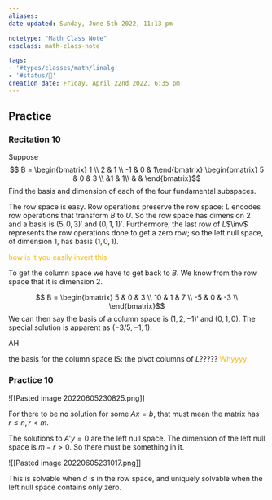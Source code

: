 ```yaml
---
aliases: 
date updated: Sunday, June 5th 2022, 11:13 pm

notetype: "Math Class Note"
cssclass: math-class-note

tags: 
- '#types/classes/math/linalg'
- '#status/🚧'
creation date: Friday, April 22nd 2022, 6:35 pm
---
```


## Practice

### Recitation 10

Suppose 
$$ B = \begin{bmatrix} 1 \\
2 & 1 \\
-1 & 0 & 1\end{bmatrix} \begin{bmatrix} 5 & 0 & 3 \\
&1 & 1\\
& & \end{bmatrix}$$
Find the basis and dimension of each of the four fundamental subspaces. 

The row space is easy. Row operations preserve the row space: $L$ encodes row operations that transform $B$ to $U$. So the row space has dimension $2$ and a basis is $(5,0,3)'$ and $(0,1,1)'$. Furthermore, the last row of $L$$\inv$ represents the row operations done to get a zero row; so the left null space, of dimension $1$, has basis $(1,0,1)$. 

<font color=#F7B801>how is it you easily invert this</font> 

To get the column space we have to get back to $B$. We know from the row space that it is dimension $2$. 

$$ B = \begin{bmatrix} 
5 & 0 & 3 \\
10 & 1 & 7 \\
-5 & 0 & -3 \\
\end{bmatrix}$$
We can then say the basis of a column space is $(1,2,-1)'$ and $(0,1,0)$.  The special solution is apparent as $(-3/5, -1,1)$. 

AH

the basis for the column space IS: the pivot columns of $L$????? <font color=#F7B801>Whyyyy</font>

### Practice 10

![[Pasted image 20220605230825.png]]

For there to be no solution for some $Ax = b$, that must mean the matrix has $r \leq n, r < m$. 

The solutions to $A'y = 0$ are the left null space. The dimension of the left null space is $m - r > 0$. So there must be something in it. 


![[Pasted image 20220605231017.png]]

This is solvable when $d$ is in the row space, and uniquely solvable when the left null space contains only zero. 
